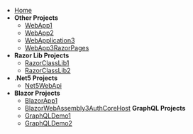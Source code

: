 - [Home](/)
- **Other Projects**
  - [WebApp1](WebApp1.md)
  - [WebApp2](WebApp2.md)
  - [WebApplication3](WebApplication3.md)
  - [WebApp3RazorPages](WebApp3RazorPages.md)
- **Razor Lib Projects**
  - [RazorClassLib1](RazorClassLib1.md)
  - [RazorClassLib2](RazorClassLib2.md)
- **.Net5 Projects**
  - [Net5WebApi](Net5WebApi.md)
- **Blazor Projects**
  - [BlazorApp1](BlazorApp1.md)
  - [BlazorWebAssembly3AuthCoreHost](BlazorWebAssembly3AuthCoreHost.md)
  **GraphQL Projects**
  - [GraphQLDemo1](GraphQLDemo1.md)
  - [GraphQLDemo2](GraphQLDemo2.md)